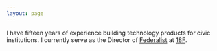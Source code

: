 ```yaml
---
layout: page 
---
```



I have fifteen years of experience building technology products for civic institutions. I currently serve as the Director of [Federalist](https://federalist.18f.gov) at [18F](https://18f.gsa.gov).
